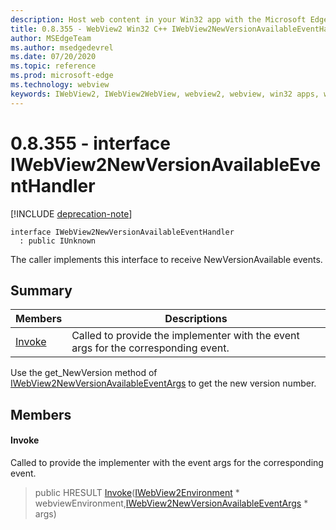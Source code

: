 ```yaml
---
description: Host web content in your Win32 app with the Microsoft Edge WebView2 control
title: 0.8.355 - WebView2 Win32 C++ IWebView2NewVersionAvailableEventHandler
author: MSEdgeTeam
ms.author: msedgedevrel
ms.date: 07/20/2020
ms.topic: reference
ms.prod: microsoft-edge
ms.technology: webview
keywords: IWebView2, IWebView2WebView, webview2, webview, win32 apps, win32, edge
---
```


# 0.8.355 - interface IWebView2NewVersionAvailableEventHandler 

[!INCLUDE [deprecation-note](../../includes/deprecation-note.md)]

```
interface IWebView2NewVersionAvailableEventHandler
  : public IUnknown
```

The caller implements this interface to receive NewVersionAvailable events.

## Summary

 Members                        | Descriptions
--------------------------------|---------------------------------------------
[Invoke](#invoke) | Called to provide the implementer with the event args for the corresponding event.

Use the get_NewVersion method of [IWebView2NewVersionAvailableEventArgs](IWebView2NewVersionAvailableEventArgs.md) to get the new version number.

## Members

#### Invoke 

Called to provide the implementer with the event args for the corresponding event.

> public HRESULT [Invoke](#invoke)([IWebView2Environment](IWebView2Environment.md) * webviewEnvironment,[IWebView2NewVersionAvailableEventArgs](IWebView2NewVersionAvailableEventArgs.md) * args)

